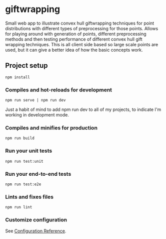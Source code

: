 # giftwrapping

Small web app to illustrate convex hull giftwrapping techniques for point distributions with different types of preprocessing for those points.  Allows for playing around with generation of points, different preprocessing methods and then testing performance of different convex hull gift wrapping techniques.  This is all client side based so large scale points are used, but it can give a better idea of how the basic concepts work.

## Project setup
```
npm install
```

### Compiles and hot-reloads for development
```
npm run serve | npm run dev
```
Just a habit of mind to add npm run dev to all of my projects, to indicate I'm working in development mode.

### Compiles and minifies for production
```
npm run build
```

### Run your unit tests
```
npm run test:unit
```

### Run your end-to-end tests
```
npm run test:e2e
```

### Lints and fixes files
```
npm run lint
```

### Customize configuration
See [Configuration Reference](https://cli.vuejs.org/config/).
